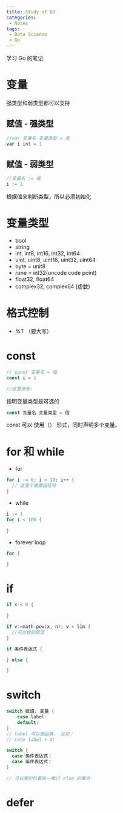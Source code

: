 ```yaml
---
title: Study of GO
categories:
 - Notes
tags:
 - Data Science
 - Go
---
```


学习 Go 的笔记

# 变量

强类型和弱类型都可以支持

## 赋值 - 强类型

```go
//var 变量名 变量类型 = 值
var i int = 1
```

## 赋值 - 弱类型

```go
//变量名 := 值
i := 1
```
根据值来判断类型，所以必须初始化

# 变量类型

- bool
- string
- int, int8, int16, int32, int64
- uint, uint8, uint16, uint32, uint64
- byte = unit8
- rune = int32(uncode code point)
- float32, float64
- complex32, complex64 (虚数)


# 格式控制

- %T （要大写）


# const

```go
// const 变量名 = 值
const i = 1

//这里没有:
```
指明变量类型是可选的

```go
const 变量名 变量类型 = 值
```

const 可以 使用（） 形式，同时声明多个变量。

# for 和 while

- for

```go
for i := 0; i < 10; i++ {
  // 这里不需要园括号
}
```

- while

```go
i := 1
for i < 100 {

}
```

- forever loop

```go
for {

}
```

# if

```go
if x < 0 {

}

if v:=math.pow(x, n); v < lim {
  //可以提前赋值
}

if 条件表达式 {

} else {

}
```

# switch

```go
switch 赋值; 变量 {
    case label:
    default:
}
// label 可以做运算， 比如： 
// case label + 0:
``` 

```go
switch {
  case 条件表达式：
  case 条件表达式：
}

// 可以等价的看做一堆if else 的集合
```


# defer